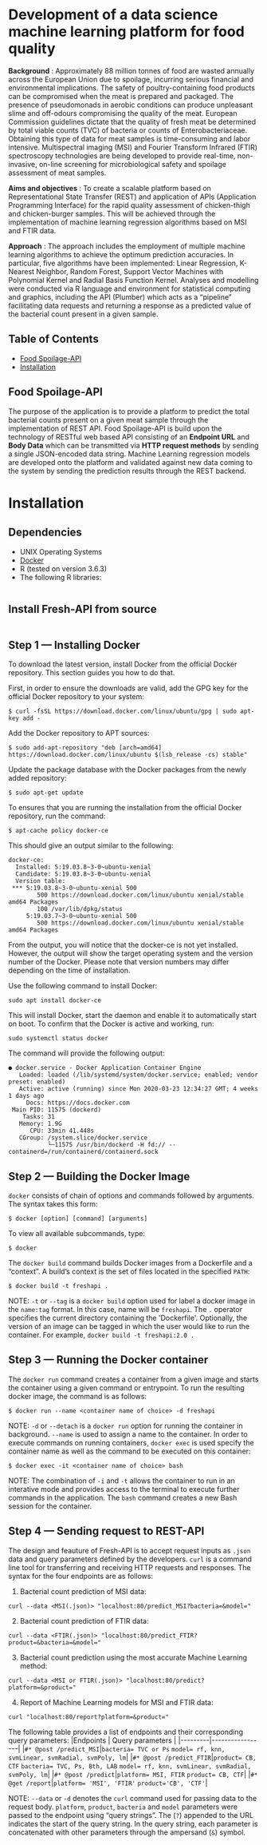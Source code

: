 # Development of a data science machine learning platform for food quality
**Background** : Approximately 88 million tonnes of food are wasted annually across the European Union due to spoilage, incurring serious financial and environmental implications. The safety of poultry-containing food products can be compromised when the meat is prepared and packaged. The presence of pseudomonads in aerobic conditions can produce unpleasant slime and off-odours compromising the quality of the meat. European Commission guidelines dictate that the quality of fresh meat be determined by total viable counts (TVC) of bacteria or counts of Enterobacteriaceae. Obtaining this type of data for meat samples is time-consuming and labor intensive. Multispectral imaging (MSI) and Fourier Transform Infrared (FTIR) spectroscopy technologies are being developed to provide real-time, non-invasive, on-line screening for microbiological safety and spoilage assessment of meat samples. 

**Aims and objectives** : To create a scalable platform based on Representational State Transfer (REST) and application of APIs (Application Programming Interface) for the rapid quality assessment of chicken-thigh and chicken-burger samples. This will be achieved through the implementation of machine learning regression algorithms based on MSI and FTIR data. 

**Approach** : The approach includes the employment of multiple machine learning algorithms to achieve the optimum prediction accuracies. In particular, five algorithms have been implemented: Linear Regression, K-Nearest Neighbor, Random Forest, Support Vector Machines with Polynomial Kernel and Radial Basis Function Kernel. Analyses and modelling were conducted via R language and environment for statistical computing and graphics, including the API (Plumber) which acts as a “pipeline” facilitating data requests and returning a response as a predicted value of the bacterial count present in a given sample. 

## Table of Contents
* [Food Spoilage-API ](#Food-Spoilage-API)
* [Installation](#Installation)




## Food Spoilage-API 
The purpose of the application is to provide a platform to predict the total bacterial counts present on a given meat sample through the implementation of REST API. Food Spoilage-API is build upon the technology of RESTful web based API consisting of an **Endpoint URL** and **Body Data** which can be transmitted via **HTTP request methods** by sending a single JSON-encoded data string. Machine Learning regression models are developed onto the platform and validated against new data coming to the system by sending the prediction results through the REST backend.

# Installation
## **Dependencies**
 * UNIX Operating Systems  
 * [Docker](https://www.docker.com/why-docker)
 * R (tested on version 3.6.3)
 * The following R libraries:
 ```
 
 ```
 
## **Install Fresh-API from source**  
```
```

## **Step 1 — Installing Docker**

To download the latest version, install Docker from the official Docker repository. This section guides you how to do that.

First, in order to ensure the downloads are valid, add the GPG key for the official Docker repository to your system:
```
$ curl -fsSL https://download.docker.com/linux/ubuntu/gpg | sudo apt-key add -
```
Add the Docker repository to APT sources:
```
$ sudo add-apt-repository "deb [arch=amd64] https://download.docker.com/linux/ubuntu $(lsb_release -cs) stable"
```
Update the package database with the Docker packages from the newly added repository:
```
$ sudo apt-get update
```
To ensures that you are running the installation from the official Docker repository, run the command:
```
$ apt-cache policy docker-ce
```
This should give an output similar to the following:
```
docker-ce:
  Installed: 5:19.03.8~3-0~ubuntu-xenial
  Candidate: 5:19.03.8~3-0~ubuntu-xenial
  Version table:
 *** 5:19.03.8~3-0~ubuntu-xenial 500
        500 https://download.docker.com/linux/ubuntu xenial/stable amd64 Packages
        100 /var/lib/dpkg/status
     5:19.03.7~3-0~ubuntu-xenial 500
        500 https://download.docker.com/linux/ubuntu xenial/stable amd64 Packages
 ```
From the output, you will notice that the docker-ce is not yet installed. However, the output will show the target operating system and the version number of the Docker. Please note that version numbers may differ depending on the time of installation.

Use the following command to install Docker:
```
sudo apt install docker-ce
```
This will install Docker, start the daemon and enable it to automatically start on boot. To confirm that the Docker is active and working, run:
```
sudo systemctl status docker
```
The command will provide the following output:
```
● docker.service - Docker Application Container Engine
   Loaded: loaded (/lib/systemd/system/docker.service; enabled; vendor preset: enabled)
   Active: active (running) since Mon 2020-03-23 12:34:27 GMT; 4 weeks 1 days ago
     Docs: https://docs.docker.com
 Main PID: 11575 (dockerd)
    Tasks: 31
   Memory: 1.9G
      CPU: 33min 41.448s
   CGroup: /system.slice/docker.service
           └─11575 /usr/bin/dockerd -H fd:// --containerd=/run/containerd/containerd.sock
```           
## **Step 2 — Building the Docker Image**
`docker` consists of chain of options and commands followed by arguments. The syntax takes this form:
```
$ docker [option] [command] [arguments]
```
To view all available subcommands, type:
```
$ docker
```
The `docker build` command builds Docker images from a Dockerfile and a “context”. A build’s context is the set of files located in the specified `PATH`:
```
$ docker build -t freshapi .
```
NOTE: `-t` or `--tag` is a `docker build` option used for label a docker image in the `name:tag` format. In this case, name will be `freshapi`. The `.` operator specifies the current directory containing the 'Dockerfile'. Optionally, the version of an image can be tagged in which the user would like to run the container. For example, `docker build -t freshapi:2.0 .` 

## **Step 3 — Running the Docker container**
The `docker run` command creates a container from a given image and starts the container using a given command or entrypoint. To run the resulting docker image, the command is as follows:
```
$ docker run --name <container name of choice> -d freshapi
```
NOTE: `-d` or `--detach` is a `docker run` option for running the container in background. `--name` is used to assign a name to the container. 
In order to execute commands on running containers, `docker exec` is used specify the container name as well as the command to be executed on this container:
```
$ docker exec -it <container name of choice> bash
```
NOTE: The combination of `-i` and `-t` allows the container to run in an interative mode and provides access to the terminal to execute further commands in the application. The `bash` command creates a new Bash session for the container.

## **Step 4 — Sending request to REST-API**
The design and feauture of Fresh-API is to accept request inputs as `.json` data and query parameters defined by the developers. `curl` is a command line tool for transferring and receiving HTTP requests and responses. The syntax for the four endpoints are as follows:
1. Bacterial count prediction of MSI data:
```
curl --data <MSI(.json)> "localhost:80/predict_MSI?bacteria=&model="
```
2. Bacterial count prediction of FTIR data:
```
curl --data <FTIR(.json)> "localhost:80/predict_FTIR?product=&bacteria=&model="
```
3. Bacterial count prediction using the most accurate Machine Learning method:
```
curl --data <MSI or FTIR(.json)> "localhost:80/predict?platform=&product="
```
4. Report of Machine Learning models for MSI and FTIR data:
```
curl "localhost:80/report?platform=&product="
```
The following table provides a list of endpoints and their corresponding query parameters:
|Endpoints     |  Query parameters   | 
|---------|-----------------|
|`#* @post /predict_MSI`|`bacteria= TVC or Ps`
`model= rf, knn, svmLinear, svmRadial, svmPoly, lm`|
|`#* @post /predict_FTIR`|`product= CB, CTF`
`bacteria= TVC, Ps, Bth, LAB`
`model= rf, knn, svmLinear, svmRadial, svmPoly, lm`|
|`#* @post /predict`|`platform= MSI, FTIR`
`product= CB, CTF`|
|`#* @get /report`|`platform= 'MSI', 'FTIR'`
`product='CB', 'CTF'`|

NOTE: `--data` or `-d` denotes the `curl` command used for passing data to the request body. `platform`, `product`, `bacteria` and `model` parameters were passed to the endpoint using “query strings”. The (`?`) appended to the URL indicates the start of the query string. In the query string, each parameter is concatenated with other parameters through the ampersand (`&`) symbol.

